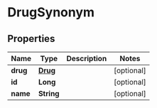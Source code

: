 # DrugSynonym

## Properties
Name | Type | Description | Notes
------------ | ------------- | ------------- | -------------
**drug** | [**Drug**](Drug.md) |  |  [optional]
**id** | **Long** |  |  [optional]
**name** | **String** |  |  [optional]
